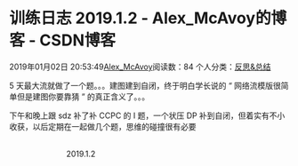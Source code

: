 # 训练日志 2019.1.2 - Alex_McAvoy的博客 - CSDN博客





2019年01月02日 20:53:49[Alex_McAvoy](https://me.csdn.net/u011815404)阅读数：84
个人分类：[反思&总结](https://blog.csdn.net/u011815404/article/category/7890816)









5 天最大流就做了一个题。。。建图建到自闭，终于明白学长说的 “ 网络流模版很简单但是建图你要靠猜 ” 的真正含义了。。。

下午和晚上跟 sdz 补了补 CCPC 的 I 题，一个状压 DP 补到自闭，但着实有不小收获，以后定期在一起做几个题，思维的碰撞很有必要

                                                                                                                                                          2019.1.2



